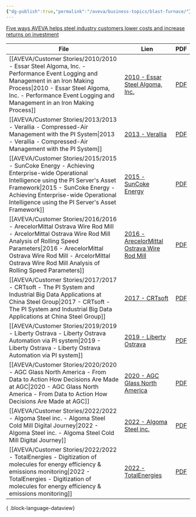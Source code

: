```yaml
---
{"dg-publish":true,"permalink":"/aveva/business-topics/blast-furnace/"}
---
```



[Five ways AVEVA helps steel industry customers lower costs and increase returns on investment](https://www.aveva.com/en/perspectives/blog/five-ways-aveva-helps-steel-industry-customers-lower-costs-and-increase-returns-on-investment/)

| File                                                                                                                                                                                                                                                                              | Lien                                                                                                                                                                                               | PDF                                                                                                                                                                                                                                                                     |
| --------------------------------------------------------------------------------------------------------------------------------------------------------------------------------------------------------------------------------------------------------------------------------- | -------------------------------------------------------------------------------------------------------------------------------------------------------------------------------------------------- | ----------------------------------------------------------------------------------------------------------------------------------------------------------------------------------------------------------------------------------------------------------------------- |
| [[AVEVA/Customer Stories/2010/2010 - Essar Steel Algoma, Inc. - Performance Event Logging and Management in an Iron Making Process\|2010 - Essar Steel Algoma, Inc. - Performance Event Logging and Management in an Iron Making Process]]                                     | [2010 - Essar Steel Algoma, Inc.](https://resources.osisoft.com/presentations/performance-event-logging-and-management-in-an-iron-making-process/)                                                 | [PDF](https://cdn.osisoft.com/corp/en/media/presentations/2010/UsersConference2010/PDF/UC2010_BRS1760_Essar_Steel_DiDonato.pdf)                                                                                                                                         |
| [[AVEVA/Customer Stories/2013/2013 - Verallia - Compressed-Air Management with the PI System\|2013 - Verallia - Compressed-Air Management with the PI System]]                                                                                                                 | [2013 - Verallia](https://resources.osisoft.com/presentations/compressed-air-management-with-the-pi-system/)                                                                                       | [PDF](https://cdn.osisoft.com/corp/en/media/presentations/2013/EMEA2013/PDF/EMEA13_Verallia_BaptistaTurck_DeploymentOfThePDHInfrastructureAtVerallia.pdf)                                                                                                               |
| [[AVEVA/Customer Stories/2015/2015 - SunCoke Energy - Achieving Enterprise-wide Operational Intelligence using the PI Server's Asset Framework\|2015 - SunCoke Energy - Achieving Enterprise-wide Operational Intelligence using the PI Server's Asset Framework]]             | [2015 - SunCoke Energy](https://resources.osisoft.com/presentations/achieving-enterprise-wide-operational-intelligence-using-the-pi-server-s-asset-framework/)                                     | [PDF](https://cdn.osisoft.com/corp/en/media/presentations/2015/UsersConference2015/PDF/UsersConference2015_SunCokeEnergy_Reynolds_AchievingEnterprisewideOperationalIntelligenceusingthePIServersAssetFramework.pdf)                                                    |
| [[AVEVA/Customer Stories/2016/2016 - ArecelorMittal Ostrava Wire Rod Mill - ArcelorMittal Ostrava Wire Rod Mill Analysis of Rolling Speed Parameters\|2016 - ArecelorMittal Ostrava Wire Rod Mill - ArcelorMittal Ostrava Wire Rod Mill Analysis of Rolling Speed Parameters]] | [2016 - ArecelorMittal Ostrava Wire Rod Mill](https://resources.osisoft.com/presentations/arcelormittal-ostrava-wire-rod-mill--analysis-of-rolling-speed-parameters/)                              | [PDF](https://cdn.osisoft.com/osi/presentations/2016-users-conference-emea-berlin/2016-users-conference-emea-berlin-d2-Process-Industries-E060-ArecelorMittal-Ostrava-Wire-Rod-Mill-Domck-ArcelorMittal-Ostrava-Wire-Rod-Mill-Analysis-of-Rolling-Speed-Parameters.pdf) |
| [[AVEVA/Customer Stories/2017/2017 - CRTsoft - The PI System and Industrial Big Data Applications at China Steel Group\|2017 - CRTsoft - The PI System and Industrial Big Data Applications at China Steel Group]]                                                             | [2017 - CRTsoft](https://resources.osisoft.com/presentations/the-pi-system-and-industrial-big-data-applications-at-china-steel-group/)                                                             | [PDF](https://cdn.osisoft.com/osi/presentations/2017-uc-san-francisco/UC17NA02MM05_ChinaSteel_JKuo_NJiang_IndustrialBigDataApplications.pdf)                                                                                                                            |
| [[AVEVA/Customer Stories/2019/2019 - Liberty Ostrava - Liberty Ostrava Automation via PI system\|2019 - Liberty Ostrava - Liberty Ostrava Automation via PI system]]                                                                                                           | [2019 - Liberty Ostrava](https://resources.osisoft.com/presentations/liberty-ostrava-automation-via-pi-system/)                                                                                    | [PDF](https://cdn.osisoft.com/osi/presentations/2019-uc-gothenburg/UC19EU-D2PI02-Liberty-Ostrava-Luzny-Liberty-Ostrava-Automation-via-PI-system.pdf)                                                                                                                    |
| [[AVEVA/Customer Stories/2020/2020 - AGC Glass North America - From Data to Action How Decisions Are Made at AGC\|2020 - AGC Glass North America - From Data to Action How Decisions Are Made at AGC]]                                                                         | [2020 - AGC Glass North America](https://resources.osisoft.com/presentations/from-data-to-action--how-decisions-are-made-at-agc/)                                                                  | [PDF](https://cdn.osisoft.com/osi/presentations/2020-uc-san-francisco-online/UC20NA-D2MT06-AGC-Willson-From-Data-To-Action-How-Decisions-Are-Made-at-AGC.pdf)                                                                                                           |
| [[AVEVA/Customer Stories/2022/2022 - Algoma Steel inc. - Algoma Steel  Cold Mill Digital Journey\|2022 - Algoma Steel inc. - Algoma Steel  Cold Mill Digital Journey]]                                                                                                         | [2022 - Algoma Steel inc.](https://resources.osisoft.com/presentations/algoma-steel---cold-mill-digital-journey/)                                                                                  | [PDF](https://cdn.osisoft.com/osi/presentations/2022-AVEVA-San-Francisco/UC22NA-02MM40-Algoma-Gardner-Cold-Mill-Digital-Journey.pdf)                                                                                                                                    |
| [[AVEVA/Customer Stories/2022/2022 - TotalEnergies - Digitization of molecules for energy efficiency & emissions monitoring\|2022 - TotalEnergies - Digitization of molecules for energy efficiency & emissions monitoring]]                                                   | [2022 - TotalEnergies](https://resources.osisoft.com/presentations/two-talks---1--data-governance---2---digitization-of-molecules-for-energy-efficiency-and-emissions-monitoring---totalenergies/) | [PDF](https://cdn.osisoft.com/osi/presentations/2022-AVEVA-Amsterdam/UC22EU-D2OG020-TotalEnergies-Segard-Bernadi-Data-Mgt-Molecules-Digitaliz.pdf)                                                                                                                      |

{ .block-language-dataview}